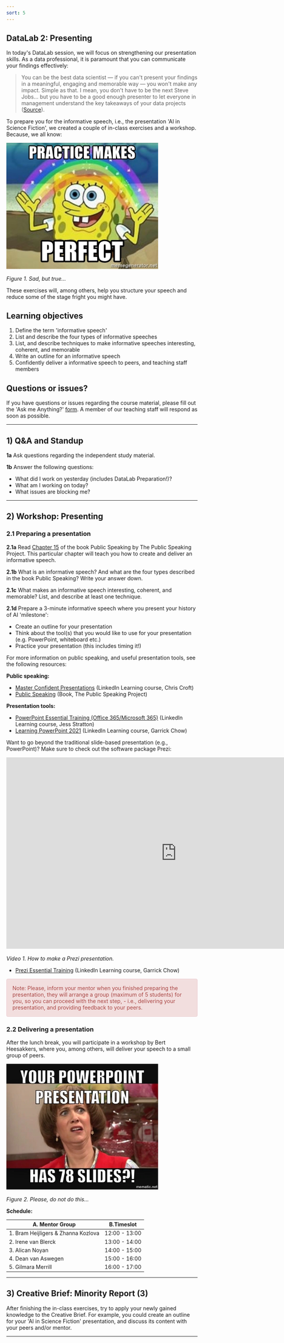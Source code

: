 ```yaml
---
sort: 5
---
```


## DataLab 2: Presenting

In today's DataLab session, we will focus on strengthening our presentation skills. As a data professional, it is paramount that you can communicate your findings effectively:

> You can be the best data scientist — if you can't present your findings in a meaningful, engaging and memorable way — you won't make any impact. Simple as that. I mean, you don't have to be the next Steve Jobs… but you have to be a good enough presenter to let everyone in management understand the key takeaways of your data projects ([Source](https://data36.com/soft-skills-data-scientist/)).

To prepare you for the informative speech, i.e., the presentation 'AI in Science Fiction', we created a couple of in-class exercises and a workshop. Because, we all know:

<img src="./images/PracticeMakesPerfect.jpg" alt="Practice makes perfect meme" width="400"/>

*Figure 1. Sad, but true...*

These exercises will, among others, help you structure your speech and reduce some of the stage fright you might have.

## Learning objectives

1. Define the term 'informative speech'
2. List and describe the four types of informative speeches
3. List, and describe techniques to make informative speeches interesting, coherent, and memorable
4. Write an outline for an informative speech
5. Confidently deliver a informative speech to peers, and teaching staff members

## Questions or issues?

If you have questions or issues regarding the course material, please fill out the 'Ask me Anything?' [form](https://adsai.buas.nl/Contact%20Us/AskMeAnything.html). A member of our teaching staff will respond as soon as possible.

***

## 1) Q&A and Standup

__1a__ Ask questions regarding the independent study material.

__1b__ Answer the following questions:

- What did I work on yesterday (includes DataLab Preparation!)?
- What am I working on today?
- What issues are blocking me?

***

## 2) Workshop: Presenting

### 2.1 Preparing a presentation

__2.1a__ Read [Chapter 15](https://socialsci.libretexts.org/Bookshelves/Communication/Public_Speaking/Public_Speaking_(The_Public_Speaking_Project)/15%3A_Informative_Speaking) of the book Public Speaking by The Public Speaking Project. This particular chapter will teach you how to create and deliver an informative speech.

__2.1b__ What is an informative speech? And what are the four types described in the book Public Speaking? Write your answer down.

__2.1c__ What makes an informative speech interesting, coherent, and memorable? List, and describe at least one technique.

__2.1d__ Prepare a 3-minute informative speech where you present your history of AI 'milestone':
  - Create an outline for your presentation
  - Think about the tool(s) that you would like to use for your presentation (e.g. PowerPoint, whiteboard etc.)
  - Practice your presentation (this includes timing it!)

For more information on public speaking, and useful presentation tools, see the following resources:

__Public speaking:__

- [Master Confident Presentations](https://www.linkedin.com/learning/master-confident-presentations/say-it-until-it-s-true?autoplay=true&resume=false&u=36359204) (LinkedIn Learning course, Chris Croft)
- [Public Speaking](https://socialsci.libretexts.org/Bookshelves/Communication/Public_Speaking/Public_Speaking_(The_Public_Speaking_Project)) (Book, The Public Speaking Project)

__Presentation tools:__

- [PowerPoint Essential Training (Office 365/Microsoft 365)](https://www.linkedin.com/learning/powerpoint-essential-training-office-365-microsoft-365/deliver-a-powerful-message-with-a-powerful-presentation?autoplay=true&u=36359204) (LinkedIn Learning course, Jess Stratton)
- [Learning PowerPoint 2021](https://www.linkedin.com/learning/learning-powerpoint-2021/learn-about-powerpoint-2021?autoplay=true&u=36359204) (LinkedIn Learning course, Garrick Chow)

Want to go beyond the traditional slide-based presentation (e.g., PowerPoint)? Make sure to check out the software package Prezi:

<iframe width="896" height="504" src="https://www.youtube-nocookie.com/embed/SWeXc0nwObc" title="YouTube video player" frameborder="0" allow="accelerometer; autoplay; clipboard-write; encrypted-media; gyroscope; picture-in-picture" allowfullscreen></iframe>

*Video 1. How to make a Prezi presentation.*

- [Prezi Essential Training](https://www.linkedin.com/learning/prezi-essential-training-8334259/break-out-of-linear-presentations-with-prezi?autoplay=true&u=36359204) (LinkedIn Learning course, Garrick Chow)

<div style="padding: 15px; border: 1px solid transparent; border-color: transparent; margin-bottom: 20px; border-radius: 4px; color: #a94442; background-color: #f2dede; border-color: #ebccd1;">
Note: Please, inform your mentor when you finished preparing the presentation, they will arrange a group (maximum of 5 students) for you, so you can proceed with the next step, - i.e., delivering your presentation, and providing feedback to your peers.
</div>

### 2.2 Delivering a presentation 

After the lunch break, you will participate in a workshop by Bert Heesakkers, where you, among others, will deliver your speech to a small group of peers. 

<img src="./images/PowerpointMeme.jpg" alt="PowerPoint meme" width="400"/>

*Figure 2. Please, do not do this...*

__Schedule:__

| A. Mentor Group |  B.Timeslot |  
|---|---|
| 1.  Bram Heijligers & Zhanna Kozlova  | 12:00 - 13:00 |     
| 2.  Irene van Blerck |  13:00 - 14:00 |        
| 3.  Alican Noyan |  14:00 - 15:00 |     
| 4.  Dean van Aswegen  | 15:00 - 16:00  |     
| 5.  Gilmara Merrill | 16:00 - 17:00  |         


***

## 3) Creative Brief: Minority Report (3)

After finishing the in-class exercises, try to apply your newly gained knowledge to the Creative Brief. For example, you could create an outline for your 'AI in Science Fiction' presentation, and discuss its content with your peers and/or mentor.

***

